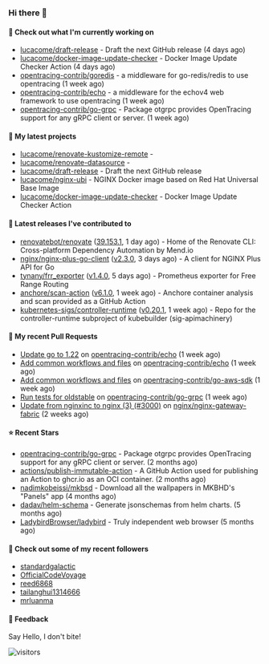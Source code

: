 ### Hi there 👋

#### 👷 Check out what I'm currently working on

- [lucacome/draft-release](https://github.com/lucacome/draft-release) - Draft the next GitHub release (4 days ago)
- [lucacome/docker-image-update-checker](https://github.com/lucacome/docker-image-update-checker) - Docker Image Update Checker Action (4 days ago)
- [opentracing-contrib/goredis](https://github.com/opentracing-contrib/goredis) - a middleware for go-redis/redis to use opentracing (1 week ago)
- [opentracing-contrib/echo](https://github.com/opentracing-contrib/echo) - a middleware for the echov4 web framework to use opentracing (1 week ago)
- [opentracing-contrib/go-grpc](https://github.com/opentracing-contrib/go-grpc) - Package otgrpc provides OpenTracing support for any gRPC client or server. (1 week ago)

#### 🌱 My latest projects

- [lucacome/renovate-kustomize-remote](https://github.com/lucacome/renovate-kustomize-remote) - 
- [lucacome/renovate-datasource](https://github.com/lucacome/renovate-datasource) - 
- [lucacome/draft-release](https://github.com/lucacome/draft-release) - Draft the next GitHub release
- [lucacome/nginx-ubi](https://github.com/lucacome/nginx-ubi) - NGINX Docker image based on Red Hat Universal Base Image
- [lucacome/docker-image-update-checker](https://github.com/lucacome/docker-image-update-checker) - Docker Image Update Checker Action

#### 🔭 Latest releases I've contributed to

- [renovatebot/renovate](https://github.com/renovatebot/renovate) ([39.153.1](https://github.com/renovatebot/renovate/releases/tag/39.153.1), 1 day ago) - Home of the Renovate CLI: Cross-platform Dependency Automation by Mend.io
- [nginx/nginx-plus-go-client](https://github.com/nginx/nginx-plus-go-client) ([v2.3.0](https://github.com/nginx/nginx-plus-go-client/releases/tag/v2.3.0), 3 days ago) - A client for NGINX Plus API for Go
- [tynany/frr_exporter](https://github.com/tynany/frr_exporter) ([v1.4.0](https://github.com/tynany/frr_exporter/releases/tag/v1.4.0), 5 days ago) - Prometheus exporter for Free Range Routing
- [anchore/scan-action](https://github.com/anchore/scan-action) ([v6.1.0](https://github.com/anchore/scan-action/releases/tag/v6.1.0), 1 week ago) - Anchore container analysis and scan provided as a GitHub Action
- [kubernetes-sigs/controller-runtime](https://github.com/kubernetes-sigs/controller-runtime) ([v0.20.1](https://github.com/kubernetes-sigs/controller-runtime/releases/tag/v0.20.1), 1 week ago) - Repo for the controller-runtime subproject of kubebuilder (sig-apimachinery)

#### 🔨 My recent Pull Requests

- [Update go to 1.22](https://github.com/opentracing-contrib/echo/pull/12) on [opentracing-contrib/echo](https://github.com/opentracing-contrib/echo) (1 week ago)
- [Add common workflows and files](https://github.com/opentracing-contrib/echo/pull/7) on [opentracing-contrib/echo](https://github.com/opentracing-contrib/echo) (1 week ago)
- [Add common workflows and files](https://github.com/opentracing-contrib/go-aws-sdk/pull/11) on [opentracing-contrib/go-aws-sdk](https://github.com/opentracing-contrib/go-aws-sdk) (1 week ago)
- [Run tests for oldstable](https://github.com/opentracing-contrib/go-grpc/pull/35) on [opentracing-contrib/go-grpc](https://github.com/opentracing-contrib/go-grpc) (1 week ago)
- [Update from nginxinc to nginx (3) (#3000)](https://github.com/nginx/nginx-gateway-fabric/pull/3012) on [nginx/nginx-gateway-fabric](https://github.com/nginx/nginx-gateway-fabric) (2 weeks ago)

#### ⭐ Recent Stars

- [opentracing-contrib/go-grpc](https://github.com/opentracing-contrib/go-grpc) - Package otgrpc provides OpenTracing support for any gRPC client or server. (2 months ago)
- [actions/publish-immutable-action](https://github.com/actions/publish-immutable-action) - A GitHub Action used for publishing an Action to ghcr.io as an OCI container.  (2 months ago)
- [nadimkobeissi/mkbsd](https://github.com/nadimkobeissi/mkbsd) - Download all the wallpapers in MKBHD&#39;s &#34;Panels&#34; app (4 months ago)
- [dadav/helm-schema](https://github.com/dadav/helm-schema) - Generate jsonschemas from helm charts. (5 months ago)
- [LadybirdBrowser/ladybird](https://github.com/LadybirdBrowser/ladybird) - Truly independent web browser (5 months ago)

#### 👯 Check out some of my recent followers

- [standardgalactic](https://github.com/standardgalactic)
- [OfficialCodeVoyage](https://github.com/OfficialCodeVoyage)
- [reed6868](https://github.com/reed6868)
- [tailanghui1314666](https://github.com/tailanghui1314666)
- [mrluanma](https://github.com/mrluanma)

#### 💬 Feedback

Say Hello, I don't bite!

![visitors](https://visitor-badge.laobi.icu/badge?page_id=lucacome.visitor-badge)
#
